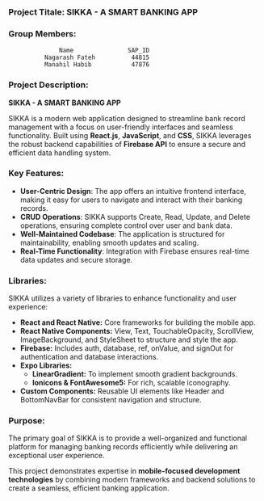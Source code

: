 ### Project Titale: **SIKKA - A SMART BANKING APP**

### Group Members:
                  Name               SAP_ID
              Nagarash Fateh          44815
              Manahil Habib           47876

### **Project Description:**

**SIKKA - A SMART BANKING APP**  

SIKKA is a modern web application designed to streamline bank record management with a focus on user-friendly interfaces and seamless functionality. 
Built using **React.js**, **JavaScript**, and **CSS**, SIKKA leverages the robust backend capabilities of **Firebase API** to ensure a secure and efficient data handling system.

### Key Features:
- **User-Centric Design**: The app offers an intuitive frontend interface, making it easy for users to navigate and interact with their banking records.  
- **CRUD Operations**: SIKKA supports Create, Read, Update, and Delete operations, ensuring complete control over user and bank data.  
- **Well-Maintained Codebase**: The application is structured for maintainability, enabling smooth updates and scaling.  
- **Real-Time Functionality**: Integration with Firebase ensures real-time data updates and secure storage.  

### Libraries:
SIKKA utilizes a variety of libraries to enhance functionality and user experience:

- **React and React Native:** Core frameworks for building the mobile app.
- **React Native Components:** View, Text, TouchableOpacity, ScrollView, ImageBackground, and StyleSheet to structure and style the app.
- **Firebase:** Includes auth, database, ref, onValue, and signOut for authentication and database interactions.
- **Expo Libraries:**
    - **LinearGradient:** To implement smooth gradient backgrounds.
    - **Ionicons & FontAwesome5:** For rich, scalable iconography.
- **Custom Components:** Reusable UI elements like Header and BottomNavBar for consistent navigation and structure.

### Purpose:
The primary goal of SIKKA is to provide a well-organized and functional platform for managing banking records efficiently while delivering an exceptional user experience.  

This project demonstrates expertise in **mobile-focused development technologies** by combining modern frameworks and backend solutions to create a seamless, efficient banking application.
